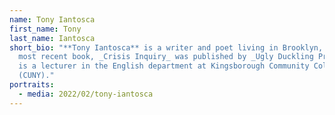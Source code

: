 ```yaml
---
name: Tony Iantosca
first_name: Tony
last_name: Iantosca
short_bio: "**Tony Iantosca** is a writer and poet living in Brooklyn, NY. His
  most recent book, _Crisis Inquiry_ was published by _Ugly Duckling Presse_. He
  is a lecturer in the English department at Kingsborough Community College
  (CUNY)."
portraits:
  - media: 2022/02/tony-iantosca
---
```

